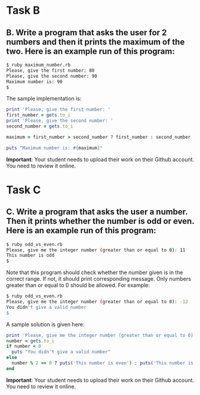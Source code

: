 # Task B

## B. Write a program that asks the user for 2 numbers and then it prints the maximum of the two. Here is an example run of this program:

``` bash
$ ruby maximum_number.rb
Please, give the first number: 80
Please, give the second number: 90
Maximum number is: 90
$
```

The sample implementation is:

``` ruby
print 'Please, give the first number: '
first_number = gets.to_i
print 'Please, give the second number: '
second_number = gets.to_i

maximum = first_number > second_number ? first_number : second_number

puts "Maximum number is: #{maximum}"
```

**Important**: Your student needs to upload their work on their Github account. You need to review it online.

# Task C

## C. Write a program that asks the user a number. Then it prints whether the number is odd or even. Here is an example run of this program:
``` bash
$ ruby odd_vs_even.rb
Please, give me the integer number (greater than or equal to 0): 11
This number is odd
$
```
Note that this program should check whether the number given is in the correct range. If not, it should print corresponding message. Only 
numbers greater than or equal to 0 should be allowed.
For example:
``` bash
$ ruby odd_vs_even.rb
Please, give me the integer number (greater than or equal to 0): -12
You didn't give a valid number
$
```

A sample solution is given here:

``` ruby
print 'Please, give me the integer number (greater than or equal to 0): '
number = gets.to_i
if number < 0
  puts "You didn't give a valid number"
else
  number % 2 == 0 ? puts('This number is even') : puts('This number is odd')
end
```

**Important**: Your student needs to upload their work on their Github account. You need to review it online.
